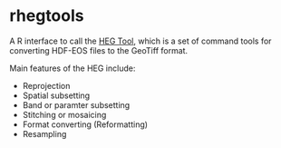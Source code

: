 # rhegtools
A R interface to call the [HEG Tool](https://newsroom.gsfc.nasa.gov/sdptoolkit/HEG/HEGHome.html), which is a set of command tools for converting HDF-EOS files to the GeoTiff format.

Main features of the HEG include:
* Reprojection
* Spatial subsetting
* Band or paramter subsetting
* Stitching or mosaicing
* Format converting (Reformatting)
* Resampling
